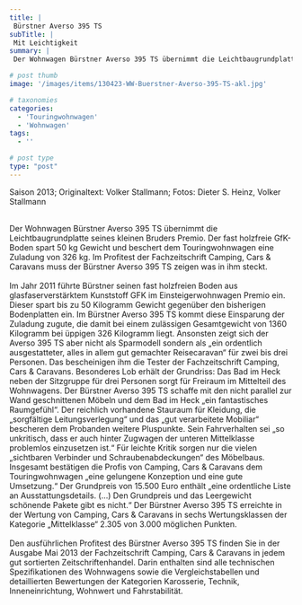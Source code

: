 ```yaml
---
title: |
 Bürstner Averso 395 TS
subTitle: |
 Mit Leichtigkeit
summary: |
 Der Wohnwagen Bürstner Averso 395 TS übernimmt die Leichtbaugrundplatte seines kleinen Bruders Premio. Der fast holzfreie GfK-Boden spart 50 kg Gewicht und beschert dem Touringwohnwagen eine Zuladung von 326 kg. Im Profitest der Fachzeitschrift Camping, Cars & Caravans muss der Bürstner Averso 395 TS 

# post thumb
image: '/images/items/130423-WW-Buerstner-Averso-395-TS-akl.jpg'

# taxonomies
categories: 
  - 'Touringwohnwagen'
  - 'Wohnwagen'
tags:
  - ''

# post type
type: "post"
---
```


Saison 2013; Originaltext: Volker Stallmann; Fotos: Dieter S. Heinz, Volker Stallmann

<div> </div>
<div>Der Wohnwagen Bürstner Averso 395 TS übernimmt die Leichtbaugrundplatte seines kleinen Bruders Premio. Der fast holzfreie GfK-Boden spart 50 kg Gewicht und beschert dem Touringwohnwagen eine Zuladung von 326 kg. Im Profitest der Fachzeitschrift Camping, Cars & Caravans muss der Bürstner Averso 395 TS zeigen was in ihm steckt.</div>
<div> </div>
<div>Im Jahr 2011 führte Bürstner seinen fast holzfreien Boden aus glasfaserverstärktem Kunststoff GFK im Einsteigerwohnwagen Premio ein. Dieser spart bis zu 50 Kilogramm Gewicht gegenüber den bisherigen Bodenplatten ein. Im Bürstner Averso 395 TS kommt diese Einsparung der Zuladung zugute, die damit bei einem zulässigen Gesamtgewicht von 1360 Kilogramm bei üppigen 326 Kilogramm liegt. Ansonsten zeigt sich der Averso 395 TS aber nicht als Sparmodell sondern als „ein ordentlich ausgestatteter, alles in allem gut gemachter Reisecaravan“ für zwei bis drei Personen. Das bescheinigen ihm die Tester der Fachzeitschrift Camping, Cars & Caravans. Besonderes Lob erhält der Grundriss: Das Bad im Heck neben der Sitzgruppe für drei Personen sorgt für Freiraum im Mittelteil des Wohnwagens. Der Bürstner Averso 395 TS schaffe mit den nicht parallel zur Wand geschnittenen Möbeln und dem Bad im Heck „ein fantastisches Raumgefühl“. Der reichlich vorhandene Stauraum für Kleidung, die „sorgfältige Leitungsverlegung“ und das „gut verarbeitete Mobiliar“ bescheren dem Probanden weitere Pluspunkte. Sein Fahrverhalten sei „so unkritisch, dass er auch hinter Zugwagen der unteren Mittelklasse problemlos einzusetzen ist.“ Für leichte Kritik sorgen nur die vielen „sichtbaren Verbinder und Schraubenabdeckungen“ des Möbelbaus. Insgesamt bestätigen die Profis von Camping, Cars & Caravans dem Touringwohnwagen „eine gelungene Konzeption und eine gute Umsetzung.“ Der Grundpreis von 15.500 Euro enthält „eine ordentliche Liste an Ausstattungsdetails. (…) Den Grundpreis und das Leergewicht schönende Pakete gibt es nicht.“ Der Bürstner Averso 395 TS erreichte in der Wertung von Camping, Cars & Caravans in sechs Wertungsklassen der Kategorie „Mittelklasse“ 2.305 von 3.000 möglichen Punkten.</div>
<div> </div>
<div>Den ausführlichen Profitest des Bürstner Averso 395 TS finden Sie in der Ausgabe Mai 2013 der Fachzeitschrift Camping, Cars & Caravans in jedem gut sortierten Zeitschriftenhandel. Darin enthalten sind alle technischen Spezifikationen des Wohnwagens sowie die Vergleichstabellen und detaillierten Bewertungen der Kategorien Karosserie, Technik, Inneneinrichtung, Wohnwert und Fahrstabilität.</div>